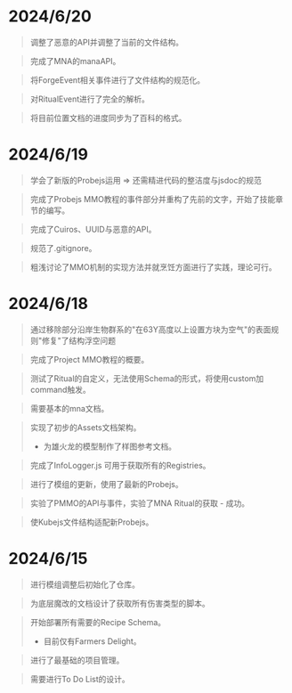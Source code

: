 # 2024/6/20
> 调整了恶意的API并调整了当前的文件结构。

> 完成了MNA的manaAPI。

> 将ForgeEvent相关事件进行了文件结构的规范化。

> 对RitualEvent进行了完全的解析。

> 将目前位置文档的进度同步为了百科的格式。

# 2024/6/19
> 学会了新版的Probejs运用 => 还需精进代码的整洁度与jsdoc的规范

> 完成了Probejs MMO教程的事件部分并重构了先前的文字，开始了技能章节的编写。

> 完成了Cuiros、UUID与恶意的API。 

> 规范了.gitignore。

> 粗浅讨论了MMO机制的实现方法并就烹饪方面进行了实践，理论可行。

# 2024/6/18
> 通过移除部分沿岸生物群系的"在63Y高度以上设置方块为空气"的表面规则"修复"了结构浮空问题

> 完成了Project MMO教程的概要。

> 测试了Ritual的自定义，无法使用Schema的形式，将使用custom加command触发。

> 需要基本的mna文档。 

> 实现了初步的Assets文档架构。
> - 为雄火龙的模型制作了样图参考文档。

> 完成了InfoLogger.js 可用于获取所有的Registries。

> 进行了模组的更新，使用了最新的Probejs。

> 实验了PMMO的API与事件，实验了MNA Ritual的获取 - 成功。 

> 使Kubejs文件结构适配新Probejs。

# 2024/6/15
> 进行模组调整后初始化了仓库。

> 为底层魔改的文档设计了获取所有伤害类型的脚本。

> 开始部署所有需要的Recipe Schema。
> - 目前仅有Farmers Delight。 

> 进行了最基础的项目管理。

> 需要进行To Do List的设计。 